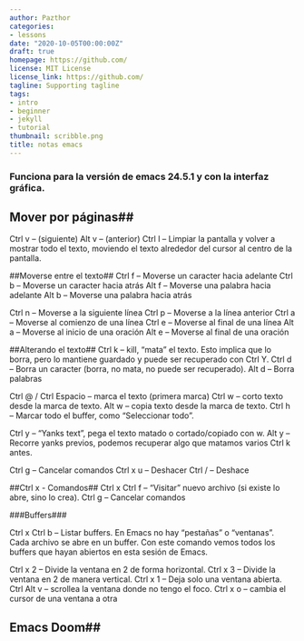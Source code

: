 ```yaml
---
author: Pazthor
categories:
- lessons
date: "2020-10-05T00:00:00Z"
draft: true
homepage: https://github.com/
license: MIT License
license_link: https://github.com/
tagline: Supporting tagline
tags:
- intro
- beginner
- jekyll
- tutorial
thumbnail: scribble.png
title: notas emacs
---
```



### Funciona para la versión de emacs 24.5.1 y con la interfaz gráfica.

## Mover por páginas##
Ctrl v – (siguiente)
Alt v – (anterior)
Ctrl l – Limpiar la pantalla y volver a mostrar todo el texto, moviendo el texto alrededor del cursor al centro de la pantalla.

##Moverse entre el texto##
Ctrl f – Moverse un caracter hacia adelante
Ctrl b – Moverse un caracter hacia atrás
Alt f – Moverse una palabra hacia adelante
Alt b – Moverse una palabra hacia atrás

Ctrl n – Moverse a la siguiente línea
Ctrl p – Moverse a la línea anterior
Ctrl a – Moverse al comienzo de una línea
Ctrl e – Moverse al final de una línea
Alt a – Moverse al inicio de una oración
Alt e – Moverse al final de una oración

##Alterando el texto##
Ctrl k – kill, “mata” el texto. Esto implica que lo borra, pero lo mantiene guardado y puede ser recuperado con Ctrl Y.
Ctrl d – Borra un caracter (borra, no mata, no puede ser recuperado).
Alt d – Borra palabras

Ctrl @ / Ctrl Espacio – marca el texto (primera marca)
Ctrl w – corto texto desde la marca de texto.
Alt w – copia texto desde la marca de texto.
Ctrl h – Marcar todo el buffer, como “Seleccionar todo”.

Ctrl y – “Yanks text”, pega el texto matado o cortado/copiado con w.
Alt y – Recorre yanks previos, podemos recuperar algo que matamos varios Ctrl k antes.

Ctrl g – Cancelar comandos
Ctrl x u – Deshacer
Ctrl / – Deshace

##Ctrl x - Comandos##
Ctrl x Ctrl f – “Visitar” nuevo archivo (si existe lo abre, sino lo crea).
Ctrl g – Cancelar comandos

###Buffers###

Ctrl x Ctrl b – Listar buffers. En Emacs no hay “pestañas” o “ventanas”. Cada archivo se abre en un buffer. Con este comando vemos todos los buffers que hayan abiertos en esta sesión de Emacs.



Ctrl x 2 – Divide la ventana en 2 de forma horizontal.
Ctrl x 3 – Divide la ventana en 2 de manera vertical.
Ctrl x 1 – Deja solo una ventana abierta.
Ctrl Alt v – scrollea la ventana donde no tengo el foco.
Ctrl x o – cambia el cursor de una ventana a otra



## Emacs Doom##
